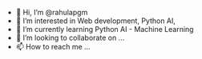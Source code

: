 - 👋 Hi, I’m @rahulapgm
- 👀 I’m interested in Web development, Python AI, 
- 🌱 I’m currently learning Python AI - Machine Learning
- 💞️ I’m looking to collaborate on ...
- 📫 How to reach me ...

<!---
rahulapgm/rahulapgm is a ✨ special ✨ repository because its `README.md` (this file) appears on your GitHub profile.
You can click the Preview link to take a look at your changes.
--->

